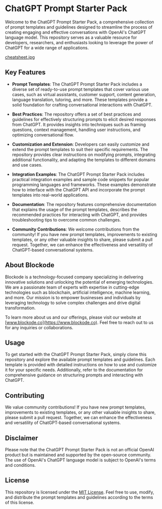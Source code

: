 # ChatGPT Prompt Starter Pack

Welcome to the ChatGPT Prompt Starter Pack, a comprehensive collection of prompt templates and guidelines designed to streamline the process of creating engaging and effective conversations with OpenAI's ChatGPT language model. This repository serves as a valuable resource for developers, researchers, and enthusiasts looking to leverage the power of ChatGPT for a wide range of applications.

[cheatsheet.jpg](https://github.com/blockode-co/chatgpt-prompt-starter-pack/blob/563649e2fe7ee379645f5792801be424d73bae48/cheatsheet.jpg)

## Key Features

- **Prompt Templates**: The ChatGPT Prompt Starter Pack includes a diverse set of ready-to-use prompt templates that cover various use cases, such as virtual assistants, customer support, content generation, language translation, tutoring, and more. These templates provide a solid foundation for crafting conversational interactions with ChatGPT.

- **Best Practices**: The repository offers a set of best practices and guidelines for effectively structuring prompts to elicit desired responses from ChatGPT. It provides insights into techniques such as framing questions, context management, handling user instructions, and optimizing conversational flow.

- **Customization and Extension**: Developers can easily customize and extend the prompt templates to suit their specific requirements. The repository provides clear instructions on modifying prompts, integrating additional functionality, and adapting the templates to different domains and use cases.

- **Integration Examples**: The ChatGPT Prompt Starter Pack includes practical integration examples and sample code snippets for popular programming languages and frameworks. These examples demonstrate how to interface with the ChatGPT API and incorporate the prompt templates into real-world applications.

- **Documentation**: The repository features comprehensive documentation that explains the usage of the prompt templates, describes the recommended practices for interacting with ChatGPT, and provides troubleshooting tips to overcome common challenges.

- **Community Contributions**: We welcome contributions from the community! If you have new prompt templates, improvements to existing templates, or any other valuable insights to share, please submit a pull request. Together, we can enhance the effectiveness and versatility of ChatGPT-based conversational systems.

## About Blockode

Blockode is a technology-focused company specializing in delivering innovative solutions and unlocking the potential of emerging technologies. We are a passionate team of experts with expertise in cutting-edge technologies such as blockchain, artificial intelligence, machine learning, and more. Our mission is to empower businesses and individuals by leveraging technology to solve complex challenges and drive digital transformation.

To learn more about us and our offerings, please visit our website at [www.blockode.co](https://www.blockode.co). Feel free to reach out to us for any inquiries or collaborations.

## Usage

To get started with the ChatGPT Prompt Starter Pack, simply clone this repository and explore the available prompt templates and guidelines. Each template is provided with detailed instructions on how to use and customize it for your specific needs. Additionally, refer to the documentation for comprehensive guidance on structuring prompts and interacting with ChatGPT.

## Contributing

We value community contributions! If you have new prompt templates, improvements to existing templates, or any other valuable insights to share, please submit a pull request. Together, we can enhance the effectiveness and versatility of ChatGPT-based conversational systems.

## Disclaimer

Please note that the ChatGPT Prompt Starter Pack is not an official OpenAI product but is maintained and supported by the open-source community. The use of OpenAI's ChatGPT language model is subject to OpenAI's terms and conditions.

## License

This repository is licensed under the [MIT License](LICENSE). Feel free to use, modify, and distribute the prompt templates and guidelines according to the terms of this license.
